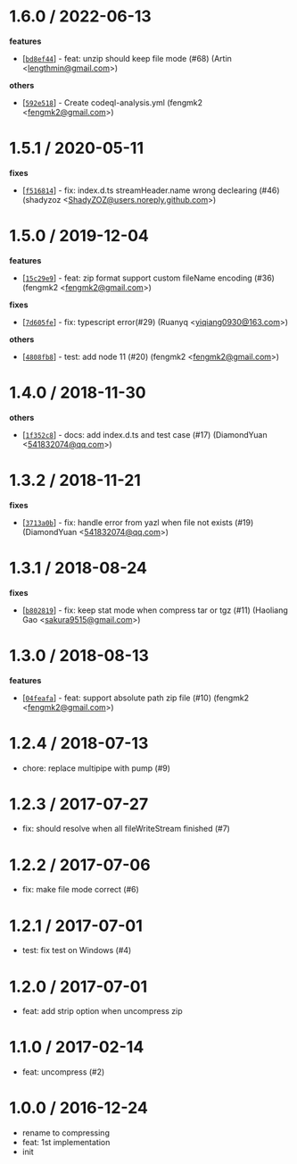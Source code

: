 
1.6.0 / 2022-06-13
==================

**features**
  * [[`bd8ef44`](http://github.com/node-modules/compressing/commit/bd8ef44ade2f4b93d41ff2f78d6f17902d965798)] - feat: unzip should keep file mode (#68) (Artin <<lengthmin@gmail.com>>)

**others**
  * [[`592e518`](http://github.com/node-modules/compressing/commit/592e5180dfbdbc6cb1becd1baf6a007ce7b7cd39)] - Create codeql-analysis.yml (fengmk2 <<fengmk2@gmail.com>>)

1.5.1 / 2020-05-11
==================

**fixes**
  * [[`f516814`](http://github.com/node-modules/compressing/commit/f51681490aeea44a7b27ec0c09d3fb3d0385c5c0)] - fix: index.d.ts streamHeader.name wrong declearing (#46) (shadyzoz <<ShadyZOZ@users.noreply.github.com>>)

1.5.0 / 2019-12-04
==================

**features**
  * [[`15c29e9`](http://github.com/node-modules/compressing/commit/15c29e9893880d2c19c343d133edb50f0c55c713)] - feat: zip format support custom fileName encoding (#36) (fengmk2 <<fengmk2@gmail.com>>)

**fixes**
  * [[`7d605fe`](http://github.com/node-modules/compressing/commit/7d605fe01a88bc6aab9a2b06a8725545f591bab9)] - fix: typescript error(#29) (Ruanyq <<yiqiang0930@163.com>>)

**others**
  * [[`4808fb8`](http://github.com/node-modules/compressing/commit/4808fb8e1d6cbbb31c0e82c359ec04eccb0c1eaf)] - test: add node 11 (#20) (fengmk2 <<fengmk2@gmail.com>>)

1.4.0 / 2018-11-30
==================

**others**
  * [[`1f352c8`](http://github.com/node-modules/compressing/commit/1f352c88028acf27c1881fd45d555094cb279c44)] - docs: add index.d.ts and test case (#17) (DiamondYuan <<541832074@qq.com>>)

1.3.2 / 2018-11-21
==================

**fixes**
  * [[`3713a0b`](http://github.com/node-modules/compressing/commit/3713a0b8d5b03d61c111afbbd4b6226169afeb14)] - fix: handle error from yazl when file not exists (#19) (DiamondYuan <<541832074@qq.com>>)

1.3.1 / 2018-08-24
==================

**fixes**
  * [[`b802819`](http://github.com/node-modules/compressing/commit/b8028195dd6e7200ff47c8f43f695d24838e986b)] - fix: keep stat mode when compress tar or tgz (#11) (Haoliang Gao <<sakura9515@gmail.com>>)

1.3.0 / 2018-08-13
==================

**features**
  * [[`04feafa`](http://github.com/node-modules/compressing/commit/04feafa6a290d877044ed162ca4c7dcdc5e54e87)] - feat: support absolute path zip file (#10) (fengmk2 <<fengmk2@gmail.com>>)

1.2.4 / 2018-07-13
==================

  * chore: replace multipipe with pump (#9)

1.2.3 / 2017-07-27
==================

  * fix: should resolve when all fileWriteStream finished (#7)

1.2.2 / 2017-07-06
==================

  * fix: make file mode correct (#6)

1.2.1 / 2017-07-01
==================

  * test: fix test on Windows (#4)

1.2.0 / 2017-07-01
==================

  * feat: add strip option when uncompress zip

1.1.0 / 2017-02-14
==================

  * feat: uncompress (#2)

1.0.0 / 2016-12-24
==================

  * rename to compressing
  * feat: 1st implementation
  * init
